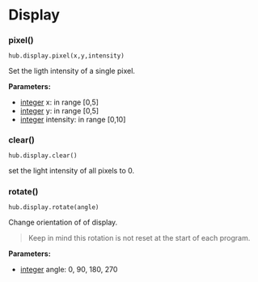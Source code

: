 
<style type='text/css'>
.section ul { list-style: none !important; margin-left: 80px; margin-top:-3em;}
.section li { list-style: none !important}
.toctree-l2 a {margin-left: 0em;}
.toctree-l3 {margin-left: 2em;}
h2 {font-size: 125%;}
h2 {font-size: 115%;}
</style>



# Display

## pixel()

```
hub.display.pixel(x,y,intensity)
```

Set the ligth intensity of a single pixel.

__Parameters:__

*  [integer](data_types.md#integer) x: in range [0,5]
*  [integer](data_types.md#integer) y: in range [0,5]
*  [integer](data_types.md#integer) intensity:  in range [0,10]


## clear()

```
hub.display.clear()
```

set the light intensity of all pixels to 0. 

## rotate()

```
hub.display.rotate(angle)
```

Change orientation of of display. 

> Keep in mind this rotation is not reset at the start of each program. 

__Parameters:__

*  [integer](data_types.md#integer) angle: 0, 90, 180, 270


